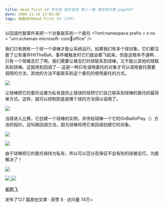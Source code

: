 ```yaml
---
title: Head First C# 中文版 图文皆译 第十一章 事件和代理 page507
date: 2008-11-10 22:03:00
tags: 我翻译的Head First C#（习作）
---
```

以回调代替事件来把一个对象联系到一个委托  <?xml:namespace prefix = o ns = "urn:schemas-microsoft-
com:office:office" />

我们只有拥有一个球一个球棒才能让系统运行。如果我们有多个球对象，它们都注册了公有事件HitTheBall，事件被触发时它们就会都飞起来。但是这根本不通啊..
.只有一个球被击打了啊。我们需要让被击打的球联系到球棒，又不能让其他的球联系到球棒。这就用到回调了--
这是一种只有调用委托的对象才可以调用委托需要调用的方法，其他的方法不能联系到这个委托的使用委托的方式。

![](https://p-blog.csdn.net/images/p_blog_csdn_net/cuipengfei1/EntryImages/20081110/%E6%88%AA%E5%9B%BE00.jpg)

让球棒把它的委托设置为私有是防止错误的球把它们自己联系到球棒的委托的最简单方式。这样，就可以控制到底是哪个球的方法得以调用了。

![](https://p-blog.csdn.net/images/p_blog_csdn_net/cuipengfei1/EntryImages/20081110/%E6%88%AA%E5%9B%BE01633619514033820000.jpg)

当球进入比赛，它创建一个球棒的实例，并传给球棒一个它的OnBallInPlay（）方法的指针。这叫做回调方法，因为球棒将用它来回调创建它的对象。

![](https://p-blog.csdn.net/images/p_blog_csdn_net/cuipengfei1/EntryImages/20081110/%E6%88%AA%E5%9B%BE02633619514034132500.jpg)

![](https://p-blog.csdn.net/images/p_blog_csdn_net/cuipengfei1/EntryImages/20081110/%E6%88%AA%E5%9B%BE03.jpg)

由于球棒把它的委托保持为私有，所以可以百分百保证不会有别的球被击打。为题解决了！

![](https://p-blog.csdn.net/images/p_blog_csdn_net/cuipengfei1/EntryImages/20081110/%E6%88%AA%E5%9B%BE04.jpg)



[ ![](https://profile.csdnimg.cn/5/2/5/3_cuipengfei1)
![](https://g.csdnimg.cn/static/user-reg-year/1x/11.png)
](https://blog.csdn.net/cuipengfei1)

[ 崔鹏飞 ](https://blog.csdn.net/cuipengfei1)

发布了127 篇原创文章  ·  获赞 8  ·  访问量 74万+

